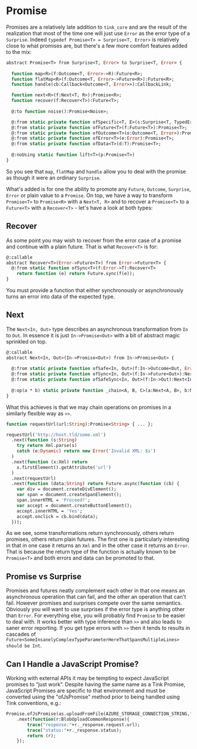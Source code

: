 # Promise

Promises are a relatively late addition to `tink_core` and are the result of the realization that most of the time one will just use `Error` as the error type of a `Surprise`. Indeed `typedef Promise<T> = Surprise<T, Error>` is relatively close to what promises are, but there's a few more comfort features added to the mix:

```haxe
abstract Promise<T> from Surprise<T, Error> to Surprise<T, Error> {
  
  function map<R>(f:Outcome<T, Error>->R):Future<R>;
  function flatMap<R>(f:Outcome<T, Error>->Future<R>):Future<R>;
  function handle(cb:Callback<Outcome<T, Error>>):CallbackLink;

  function next<R>(f:Next<T, R>):Promise<R>; 
  function recover(f:Recover<T>):Future<T>;
  
  @:to function noise():Promise<Noise>;

  @:from static private function ofSpecific<T, E>(s:Surprise<T, TypedError<E>>):Promise<T>;    
  @:from static private function ofFuture<T>(f:Future<T>):Promise<T>;    
  @:from static private function ofOutcome<T>(o:Outcome<T, Error>):Promise<T>;    
  @:from static private function ofError<T>(e:Error):Promise<T>;
  @:from static private function ofData<T>(d:T):Promise<T>;
    
  @:noUsing static function lift<T>(p:Promise<T>)
}
```

So you see that `map`, `flatMap` and `handle` allow you to deal with the promise as though it were an ordinary `Surprise`.

What's added is for one the ability to promote any `Future`, `Outcome`, `Surprise`, `Error` or plain value to a `Promise`. On top, we have a way to transform `Promise<T>` to `Promise<R>` with a `Next<T, R>` and to recover a `Promise<T>` to a `Future<T>` with a `Recover<T>` - let's have a look at both types:

## Recover

As some point you may wish to recover from the error case of a promise and continue with a plain future. That is what `Recover<T>` is for:

```haxe
@:callable
abstract Recover<T>(Error->Future<T>) from Error->Future<T> {
  @:from static function ofSync<T>(f:Error->T):Recover<T>
    return function (e) return Future.sync(f(e));
}
```

You must provide a function that either synchronously or asynchronously turns an error into data of the expected type.

## Next

The `Next<In, Out>` type describes an asynchronous transformation from `In` to `Out`. In essence it is just `In->Promise<Out>` with a bit of abstract magic sprinkled on top.

```haxe
@:callable
abstract Next<In, Out>(In->Promise<Out>) from In->Promise<Out> {
      
  @:from static private function ofSafe<In, Out>(f:In->Outcome<Out, Error>):Next<In, Out>;
  @:from static private function ofSync<In, Out>(f:In->Future<Out>):Next<In, Out>;
  @:from static private function ofSafeSync<In, Out>(f:In->Out):Next<In, Out>;
    
  @:op(a * b) static private function _chain<A, B, C>(a:Next<A, B>, b:Next<B, C>):Next<A, C>;
}
```

What this achieves is that we may chain operations on promises in a similarly flexible way as `>>`.

```haxe
function requestUrl(url:String):Promise<String> { ... };

requestUrl('http://host.tld/some.xml')
  .next(function (s:String) 
    try return Xml.parse(s)
    catch (e:Dynamic) return new Error('Invalid XML: $s')
  )
  .next(function (x:Xml) return
    x.firstElement().getAttribute('url')
  )
  .next(requestUrl)
  .next(function (data:String) return Future.async(function (cb) {
    var div = document.createDivElement();
    var span = document.createSpanElement();
    span.innerHTML = 'Proceed?';
    var accept = document.createButtonElement();
    accept.innerHTML = 'Yes';
    accept.onclick = cb.bind(data);
  }));
```

As we see, some transformations return synchronously, others return promises, others return plain futures. The first one is particularly interesting in that in one case it returns an `Xml` and in the other case it returns an `Error`. That is because the return type of the function is actually known to be `Promise<T>` and both errors and data can be promoted to that.

## Promise vs Surprise

Promises and futures neatly complement each other in that one means an asynchronous operation that can fail, and the other an operation that can't fail. However promises and surprises compete over the same semantics. Obviously you will want to use surprises if the error type is anything other than `Error`. For everything else, you will probably find `Promise` to be easier to deal with. It works better with type inference than `>>` and also leads to saner error reporting. If you get type errors with `>>` then it tends to results in cascades of `Future<SomeInsanelyComplexTypeParameterHereThatSpansMultipleLines> should be Int`.

## Can I Handle a JavaScript Promise?
Working with external APIs it may be tempting to expect JavaScript promises to “just work”. Despite having the same name as a Tink Promise, JavaScript Promises are specific to that environment and must be converted using the "ofJsPromise" method prior to being handled using Tink conventions, e.g.:

```haxe
Promise.ofJsPromise(as.uploadFromFile(AZURE_STORAGE_CONNECTION_STRING,"test"))
    .next(function(r:BlobUploadCommonResponse){
        trace("response:"+r._response.request.url);
        trace("status:"+r._response.status);
        return (r);
    });
```
